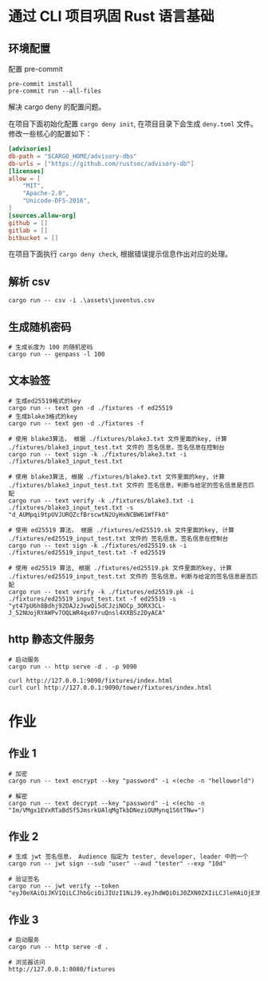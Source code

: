 # 通过 CLI 项目巩固 Rust 语言基础

## 环境配置

配置 pre-commit

```shell
pre-commit install
pre-commit run --all-files
```

解决 cargo deny 的配置问题。

在项目下面初始化配置 `cargo deny init`, 在项目目录下会生成 `deny.toml` 文件。修改一些核心的配置如下：

```toml
[advisories]
db-path = "$CARGO_HOME/advisory-dbs"
db-urls = ["https://github.com/rustsec/advisory-db"]
[licenses]
allow = [
    "MIT",
    "Apache-2.0",
    "Unicode-DFS-2016",
]
[sources.allow-org]
github = []
gitlab = []
bitbucket = []
```

在项目下面执行 `cargo deny check`, 根据错误提示信息作出对应的处理。

## 解析 csv

```shell
cargo run -- csv -i .\assets\juventus.csv
```

## 生成随机密码

```shell
# 生成长度为 100 的随机密码
cargo run -- genpass -l 100
```

## 文本验签

```shell
# 生成ed25519格式的key
cargo run -- text gen -d ./fixtures -f ed25519
# 生成blake3格式的key
cargo run -- text gen -d ./fixtures -f

# 使用 blake3算法， 根据 ./fixtures/blake3.txt 文件里面的key, 计算 ./fixtures/blake3_input_test.txt 文件的 签名信息，签名信息在控制台
cargo run -- text sign -k ./fixtures/blake3.txt -i ./fixtures/blake3_input_test.txt

# 使用 blake3算法, 根据 ./fixtures/blake3.txt 文件里面的key, 计算 ./fixtures/blake3_input_test.txt 文件的 签名信息，判断与给定的签名信息是否匹配
cargo run -- text verify -k ./fixtures/blake3.txt -i ./fixtures/blake3_input_test.txt -s "d_AUMpqi9tpUVJURQZcfBrscwtN2UyHxNCBW61WfFk0"

# 使用 ed25519 算法， 根据 ./fixtures/ed25519.sk 文件里面的key, 计算  ./fixtures/ed25519_input_test.txt 文件的 签名信息，签名信息在控制台
cargo run -- text sign -k ./fixtures/ed25519.sk -i ./fixtures/ed25519_input_test.txt -f ed25519

# 使用 ed25519 算法, 根据 ./fixtures/ed25519.pk 文件里面的key, 计算  ./fixtures/ed25519_input_test.txt 文件的 签名信息，判断与给定的签名信息是否匹配
cargo run -- text verify -k ./fixtures/ed25519.pk -i ./fixtures/ed25519_input_test.txt -f ed25519 -s "yt47pU6h8Bdhj92DAJzJvwQi5dCJziNOCp_3ORX3CL-J_52NUojRYAWPv7OQLWR4qx07ruQnsl4XXBSz2DyACA"
```

## http 静态文件服务

```shell
# 启动服务
cargo run -- http serve -d . -p 9090

curl http://127.0.0.1:9090/fixtures/index.html
curl curl http://127.0.0.1:9090/tower/fixtures/index.html
```

# 作业

## 作业 1

```shell
# 加密
cargo run -- text encrypt --key "password" -i <(echo -n "helloworld")

# 解密
cargo run -- text decrypt --key "password" -i <(echo -n "Im/VMgx1EVxRTaBdSf5JmsrkUAlqMgTkbDNeziOUMynq1S6tTNw=")
```

## 作业 2

```shell
# 生成 jwt 签名信息， Audience 指定为 tester, developer, leader 中的一个
cargo run -- jwt sign --sub "user" --aud "tester" --exp "10d"

# 验证签名
cargo run -- jwt verify --token "eyJ0eXAiOiJKV1QiLCJhbGciOiJIUzI1NiJ9.eyJhdWQiOiJ0ZXN0ZXIiLCJleHAiOjE3MTQ4MTI0MzEsInN1YiI6InVzZXIifQ.jfvUuXxvEsG2ZVZ7smSecFfTIekmLsn_qfgSv8Uitfs"

```

## 作业 3

```shell
# 启动服务
cargo run -- http serve -d .

# 浏览器访问
http://127.0.0.1:8080/fixtures
```
